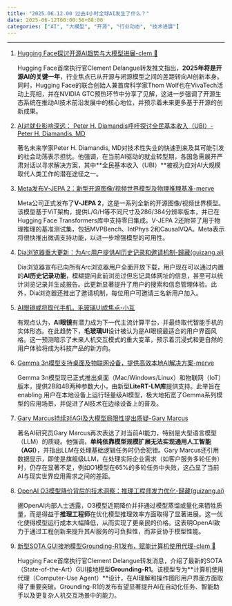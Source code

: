 ```yaml
---
title: "2025.06.12.00 过去4小时全球AI发生了什么？"
date: 2025-06-12T00:00:56+08:00
categories: ["AI", "大模型", "开源", "行业动态", "技术进展"]
---
```


---

1.  [Hugging Face探讨开源AI趋势与大模型进展-clem 🤗](https://x.com/ClementDelangue/status/1932819526800031904)

    Hugging Face首席执行官Clement Delangue转发推文指出，**2025年将是开源AI的关键一年**，行业焦点已从开源与闭源模型之间的差距转向AI创新本身。同时，Hugging Face的联合创始人兼首席科学家Thom Wolf也在VivaTech活动上亮相，并在NVIDIA GTC预热环节中分享了见解，这进一步强调了开源生态系统在推动AI技术前沿发展中的核心地位，并预示着未来更多基于开源的创新成果。

2.  [AI对就业影响深远： Peter H. Diamandis呼吁探讨全民基本收入（UBI）-Peter H. Diamandis, MD](https://x.com/PeterDiamandis/status/1932815797748974013)

    著名未来学家Peter H. Diamandis, MD对技术性失业的快速到来及其可能引发的社会动荡表示担忧。他强调，在当前AI驱动的就业转型期，各国急需展开严肃对话以寻求解决方案，其中**全民基本收入（UBI）**被视为应对AI大规模取代人类工作的潜在途径之一。

3.  [Meta发布V-JEPA 2：新型开源图像/视频世界模型及物理推理基准-merve](https://x.com/mervenoyann/status/1932814909722800196)

    Meta公司正式发布了**V-JEPA 2**，这是一系列全新的开源图像/视频世界模型。该模型基于ViT架构，提供L/G/H等不同尺寸及286/384分辨率版本，并已在Hugging Face Transformers库中支持零日集成。V-JEPA 2还附带了用于物理推理的基准测试集，包括MVPBench、IntPhys 2和CausalVQA。Meta表示将很快推出微调支持功能，以进一步增强模型的可用性。

4.  [Dia浏览器重大更新：为Arc用户提供AI历史记录和邀请机制-歸藏(guizang.ai)](https://x.com/op7418/status/1932815248228225401)

    Dia浏览器宣布已向所有Arc浏览器用户全面开放下载，用户现在可以通过内置的**AI历史记录功能**，模糊提问此前浏览过但忘记具体网址的信息，甚至可以统计浏览记录并生成报告。此更新显著提升了用户的搜索和信息管理体验。此外，Dia浏览器还推出了邀请机制，每位用户可邀请三名新用户加入。

5.  [AI眼镜或将取代手机，毛玻璃UI成焦点-小互](https://x.com/imxiaohu/status/1932813769614504058)

    有观点认为，**AI眼镜**有潜力成为下一代主流计算平台，并最终取代智能手机的实体形态。在此趋势下，**毛玻璃UI**设计被认为是AI眼镜最适合的用户界面风格。这一预测暗示了未来人机交互模式的重大变革，预示着沉浸式和更自然的用户体验将成为科技产品的新方向。

6.  [Gemma 3n模型支持桌面及物联网设备，提供高效本地AI解决方案-merve](https://x.com/mervenoyann/status/1932807427264561234)

    Gemma 3n模型现已正式推出桌面（Mac/Windows/Linux）和物联网（IoT）版本，提供2B和4B两种参数大小，由新型**LiteRT-LM库**提供支持。此举旨在 enabling 用户在本地设备上运行轻量级AI模型，极大地拓宽了Gemma系列模型的应用场景，并促进了AI技术在边缘设备上的普及。

7.  [Gary Marcus持续对AGI及大模型局限性提出质疑-Gary Marcus](https://x.com/GaryMarcus/status/1932803583743004832)

    著名AI研究员Gary Marcus再次表达了对当前AI能力，特别是大型语言模型（LLM）的质疑。他强调，**单纯依靠模型规模扩展无法实现通用人工智能（AGI）**，并指出LLM在处理基础逻辑任务时仍会犯错。Gary Marcus还引用数据显示，即使是旗舰级LLM，在处理实际企业需求（如客户服务多轮任务）时，仍存在显著不足，例如O1模型在65%的多轮任务中失败，这凸显了当前AI与现实世界应用需求之间的差距。

8.  [OpenAI O3模型降价背后的技术洞察：推理工程师发力优化-歸藏(guizang.ai)](https://x.com/op7418/status/1932787572566319143)

    据OpenAI内部人士透露，O3模型近期降价并非通过模型蒸馏或量化来牺牲质量，而是得益于**推理工程师**在优化模型推理效率方面取得了显著进展。这一优化使得模型运行成本大幅降低，从而实现了更亲民的价格。这表明OpenAI致力于通过工程创新来提升其AI服务的可负担性，而非妥协于模型性能。

9.  [新型SOTA GUI接地模型Grounding-R1发布，赋能计算机使用代理-clem 🤗](https://x.com/ClementDelangue/status/1932787174140727557)

    Hugging Face首席执行官Clement Delangue转发消息，介绍了最新的SOTA（State-of-the-Art）GUI接地模型**Grounding-R1**。该模型专为**计算机使用代理（Computer-Use Agent）**设计，在AI理解和操作图形用户界面方面取得了重要突破。Grounding-R1的发布有望显著提升AI在自动化任务、智能助手以及更复杂人机交互场景中的能力。